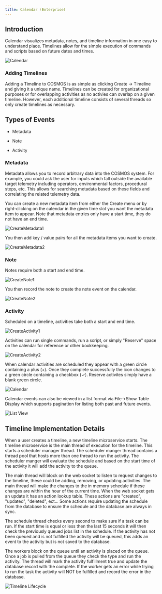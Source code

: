 ```yaml
---
title: Calendar (Enterprise)
---
```


## Introduction

Calendar visualizes metadata, notes, and timeline information in one easy to understand place. Timelines allow for the simple execution of commands and scripts based on future dates and times.

![Calendar](/img/calendar/blank_calendar.png)

### Adding Timelines

Adding a Timeline to COSMOS is as simple as clicking Create -> Timeline and giving it a unique name. Timelines can be created for organizational purposes or for overlapping activities as no activies can overlap on a given timeline. However, each additional timeline consists of several threads so only create timelines as necessary.

## Types of Events

- Metadata

- Note

- Activity

### Metadata

Metadata allows you to record arbitrary data into the COSMOS system. For example, you could ask the user for inputs which fall outside the available target telemetry including operators, environmental factors, procedural steps, etc. This allows for searching metadata based on these fields and correlating the related telemetry data.

You can create a new metadata item from either the Create menu or by right-clicking on the calendar in the given time slot you want the metadata item to appear. Note that metadata entries only have a start time, they do not have an end time.

![CreateMetadata1](/img/calendar/create_metadata1.png)

You then add key / value pairs for all the metadata items you want to create.

![CreateMetadata2](/img/calendar/create_metadata2.png)

### Note

Notes require both a start and end time.

![CreateNote1](/img/calendar/create_note1.png)

You then record the note to create the note event on the calendar.

![CreateNote2](/img/calendar/create_note2.png)

### Activity

Scheduled on a timeline, activities take both a start and end time.

![CreateActivity1](/img/calendar/create_activity1.png)

Activities can run single commands, run a script, or simply "Reserve" space on the calendar for reference or other bookkeeping.

![CreateActivity2](/img/calendar/create_activity2.png)

When calendar activities are scheduled they appear with a green circle containing a plus (+). Once they complete successfully the icon changes to a green circle containing a checkbox (✓). Reserve activites simply have a blank green circle.

![Calendar](/img/calendar/calendar.png)

Calendar events can also be viewed in a list format via File->Show Table Display which supports pagination for listing both past and future events.

![List View](/img/calendar/list_view.png)

## Timeline Implementation Details

When a user creates a timeline, a new timeline microservice starts. The timeline microservice is the main thread of execution for the timeline. This starts a scheduler manager thread. The scheduler manger thread contains a thread pool that hosts more than one thread to run the activity. The scheduler manger will evaluate the schedule and based on the start time of the activity it will add the activity to the queue.

The main thread will block on the web socket to listen to request changes to the timeline, these could be adding, removing, or updating activities. The main thread will make the changes to the in memory schedule if these changes are within the hour of the current time. When the web socket gets an update it has an action lookup table. These actions are "created", "updated", "deleted", ect... Some actions require updating the schedule from the database to ensure the schedule and the database are always in sync.

The schedule thread checks every second to make sure if a task can be run. If the start time is equal or less then the last 15 seconds it will then check the previously queued jobs list in the schedule. If the activity has not been queued and is not fulfilled the activity will be queued, this adds an event to the activity but is not saved to the database.

The workers block on the queue until an activity is placed on the queue. Once a job is pulled from the queue they check the type and run the activity. The thread will mark the activity fulfillment true and update the database record with the complete. If the worker gets an error while trying to run the task the activity will NOT be fulfilled and record the error in the database.

![Timeline Lifecycle](/img/calendar/timeline_lifecycle.png)
